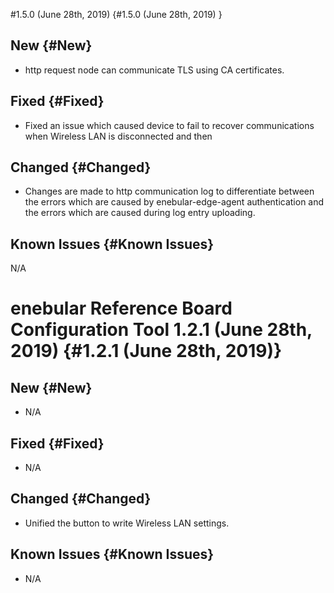 #1.5.0 (June 28th, 2019) {#1.5.0 (June 28th, 2019) } 

## New {#New}

* http request node can communicate TLS using CA certificates.

## Fixed {#Fixed}

* Fixed an issue which caused device to fail to recover communications when Wireless LAN is disconnected and then 

## Changed {#Changed}

* Changes are made to http communication log to differentiate between the errors which are caused by enebular-edge-agent authentication and the errors which are caused during log entry uploading.

## Known Issues {#Known Issues}

N/A

# enebular Reference Board Configuration Tool 1.2.1 (June 28th, 2019) {#1.2.1 (June 28th, 2019)}

## New {#New}

* N/A

## Fixed {#Fixed}

* N/A

## Changed {#Changed}

* Unified the button to write Wireless LAN settings.

## Known Issues {#Known Issues}

* N/A